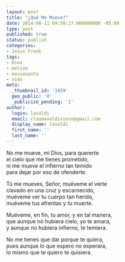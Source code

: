 ```yaml
---
layout: post
title: "¿Qué Me Mueve?"
date: 2014-08-11 09:58:17.000000000 -05:00
type: post
published: true
status: publish
categories:
- Jesus Freak
tags:
- Dios
- motivo
- movimiento
- vida
meta:
  _thumbnail_id: '1459'
  geo_public: '0'
  _publicize_pending: '1'
author:
  login: lavaldi
  email: claumavaldivieso@gmail.com
  display_name: lavaldi
  first_name: ''
  last_name: ''
---
```

<p>No me mueve, mi Dios, para quererte<br />
el cielo que me tienes prometido,<br />
ni me mueve el infierno tan temido<br />
para dejar por eso de ofenderte.</p>
<p>Tú me mueves, Señor, muéveme el verte<br />
clavado en una cruz y escarnecido,<br />
muéveme ver tu cuerpo tan herido,<br />
muéveme tus afrentas y tu muerte.</p>
<p>Muéveme, en fin, tu amor, y en tal manera,<br />
que aunque no hubiera cielo, yo te amara,<br />
y aunque no hubiera infierno, te temiera.</p>
<p>No me tienes que dar porque te quiera,<br />
pues aunque lo que espero no esperara,<br />
lo mismo que te quiero te quisiera.</p>
